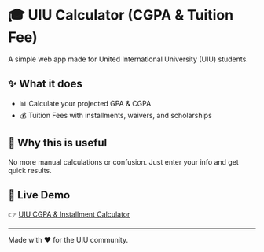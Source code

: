 # 🎓 UIU Calculator (CGPA & Tuition Fee)

A simple web app made for United International University (UIU) students.  

## ✨ What it does
- 📊 Calculate your projected GPA & CGPA  
- 💰 Tuition Fees with installments, waivers, and scholarships  

## 🚀 Why this is useful
No more manual calculations or confusion. Just enter your info and get quick results.  

## 🔗 Live Demo
👉 [UIU CGPA & Installment Calculator](https://prognerds.github.io/uiucalculator)  

---

Made with ❤️ for the UIU community.